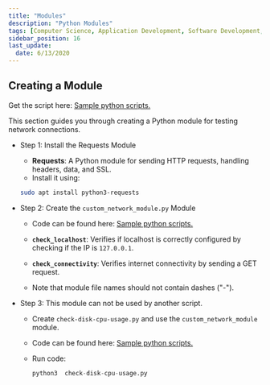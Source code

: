 ```yaml
---
title: "Modules"
description: "Python Modules"
tags: [Computer Science, Application Development, Software Development, Python]
sidebar_position: 16
last_update:
  date: 6/13/2020
---
```




## Creating a Module

Get the script here: [Sample python scripts.](https://github.com/joseeden/joeden/tree/master/assets/code/python/basics)


This section guides you through creating a Python module for testing network connections.

- Step 1: Install the Requests Module

    - **Requests**: A Python module for sending HTTP requests, handling headers, data, and SSL.
    - Install it using:
    ```bash
    sudo apt install python3-requests
    ```

- Step 2: Create the `custom_network_module.py` Module

    - Code can be found here: [Sample python scripts.](https://github.com/joseeden/joeden/tree/master/assets/code/python/basics)

    - **`check_localhost`**: Verifies if localhost is correctly configured by checking if the IP is `127.0.0.1`.

    - **`check_connectivity`**: Verifies internet connectivity by sending a GET request.

    - Note that module file names should not contain dashes ("-").

- Step 3: This module can not be used by another script. 

    - Create `check-disk-cpu-usage.py` and use the `custom_network_module` module.
    - Code can be found here: [Sample python scripts.](https://github.com/joseeden/joeden/tree/master/assets/code/python/basics)
    - Run code:

        ```python
        python3  check-disk-cpu-usage.py
        ```